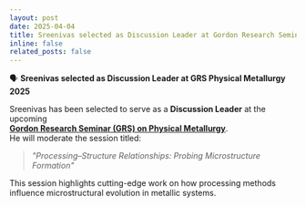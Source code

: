 ```yaml
---
layout: post
date: 2025-04-04
title: Sreenivas selected as Discussion Leader at Gordon Research Seminar - Physical Metallurgy.
inline: false
related_posts: false
---
```


🗣️ **Sreenivas selected as Discussion Leader at GRS Physical Metallurgy 2025**

Sreenivas has been selected to serve as a **Discussion Leader** at the upcoming  
[**Gordon Research Seminar (GRS) on Physical Metallurgy**](https://www.grc.org/physical-metallurgy-grs-conference/2025/).  
He will moderate the session titled:

> *"Processing–Structure Relationships: Probing Microstructure Formation"*

This session highlights cutting-edge work on how processing methods influence microstructural evolution in metallic systems.
